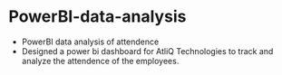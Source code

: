 # PowerBI-data-analysis
- PowerBI data analysis of attendence
- Designed a power bi dashboard for AtliQ Technologies to track and analyze the attendence of the employees.
